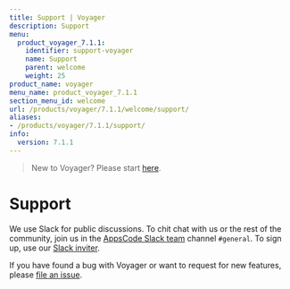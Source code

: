 ```yaml
---
title: Support | Voyager
description: Support
menu:
  product_voyager_7.1.1:
    identifier: support-voyager
    name: Support
    parent: welcome
    weight: 25
product_name: voyager
menu_name: product_voyager_7.1.1
section_menu_id: welcome
url: /products/voyager/7.1.1/welcome/support/
aliases:
- /products/voyager/7.1.1/support/
info:
  version: 7.1.1
---
```


> New to Voyager? Please start [here](/products/voyager/7.1.1/concepts/overview).

# Support

We use Slack for public discussions. To chit chat with us or the rest of the community, join us in the [AppsCode Slack team](https://appscode.slack.com/messages/C0XQFLGRM/details/) channel `#general`. To sign up, use our [Slack inviter](https://slack.appscode.com/).

If you have found a bug with Voyager or want to request for new features, please [file an issue](https://github.com/appscode/voyager/issues/new).
